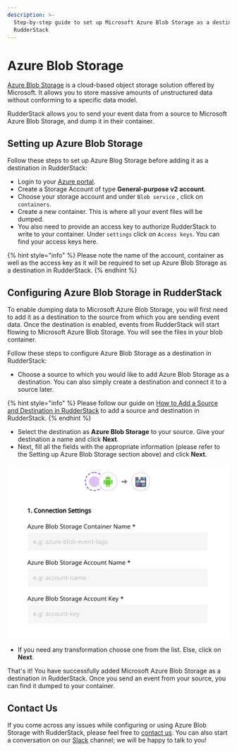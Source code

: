 ```yaml
---
description: >-
  Step-by-step guide to set up Microsoft Azure Blob Storage as a destination in
  RudderStack
---
```


# Azure Blob Storage

[Azure Blob Storage](https://azure.microsoft.com/en-in/services/storage/blobs/) is a cloud-based object storage solution offered by Microsoft. It allows you to store massive amounts of unstructured data without conforming to a specific data model.

RudderStack allows you to send your event data from a source to Microsoft Azure Blob Storage, and dump it in their container.

## Setting up Azure Blob Storage

Follow these steps to set up Azure Blog Storage before adding it as a destination in RudderStack:

* Login to your [Azure portal](https://portal.azure.com/).
* Create a Storage Account of type **General-purpose v2 account**.
* Choose your storage account and under `Blob service` , click on `containers`.
* Create a new container. This is where all your event files will be dumped.
* You also need to provide an access key to authorize RudderStack to write to your container. Under `settings` click on `Access keys`. You can find your access keys here.

{% hint style="info" %}
Please note the name of the account, container as well as the access key as it will be required to set up Azure Blob Storage as a destination in RudderStack.
{% endhint %}

## **Configuring Azure Blob Storage in RudderStack**

To enable dumping data to Microsoft Azure Blob Storage, you will first need to add it as a destination to the source from which you are sending event data. Once the destination is enabled, events from RudderStack will start flowing to Microsoft Azure Blob Storage. You will see the files in your blob container.

Follow these steps to configure Azure Blob Storage as a destination in RudderStack:

* Choose a source to which you would like to add Azure Blob Storage as a destination. You can also simply create a destination and connect it to a source later.

{% hint style="info" %}
Please follow our guide on [How to Add a Source and Destination in RudderStack](https://docs.rudderstack.com/how-to-guides/adding-source-and-destination-rudderstack) to add a source and destination in RudderStack.
{% endhint %}

* Select the destination as **Azure Blob Storage** to your source. Give your destination a name and click **Next**.
* Next, fill all the fields with the appropriate information \(please refer to the Setting up Azure Blob Storage section above\) and click **Next**.

![Azure Blob Storage settings](../.gitbook/assets/screenshot-2020-01-06-at-10.04.20-am.png)

* If you need any transformation choose one from the list. Else, click on **Next**.

That's it! You have successfully added Microsoft Azure Blob Storage as a destination in RudderStack. Once you send an event from your source, you can find it dumped to your container.

## Contact Us

If you come across any issues while configuring or using Azure Blob Storage with RudderStack, please feel free to [contact us](mailto:%20docs@rudderstack.com). You can also start a conversation on our [Slack](https://resources.rudderstack.com/join-rudderstack-slack) channel; we will be happy to talk to you!





